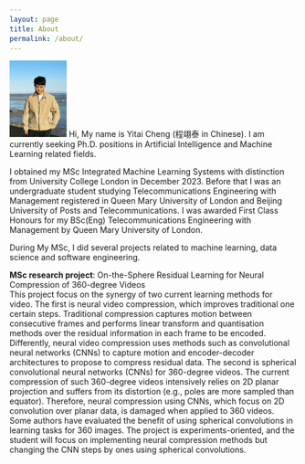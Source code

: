 ```yaml
---
layout: page
title: About
permalink: /about/
---
```


<img src="/assets/images/yitai-cheng.JPG" width="100"> Hi, My name is Yitai Cheng (程翊泰 in Chinese). I am currently seeking Ph.D. positions in Artificial Intelligence and Machine Learning related fields. 


I obtained my MSc Integrated Machine Learning Systems with distinction from University College London in December 2023. Before that I was an undergraduate student studying Telecommunications Engineering with Management registered in Queen Mary University of London and Beijing University of Posts and Telecommunications. I was awarded First Class Honours for my BSc(Eng) Telecommunications Engineering with Management by Queen Mary University of London.

During My MSc, I did several projects related to machine learning, data science and software engineering.

**MSc research project**: On-the-Sphere Residual Learning for Neural Compression of 360-degree Videos <br> This project focus on the synergy of two current learning methods for video. The first is neural video compression, which improves traditional one certain steps. Traditional compression captures motion between consecutive frames and performs linear transform and quantisation methods over the residual information in each frame to be encoded. Differently, neural video compression uses methods such as convolutional neural networks (CNNs) to capture motion and encoder-decoder architectures to propose to compress residual data. The second is spherical convolutional neural networks (CNNs) for 360-degree videos. The current compression of such 360-degree videos intensively relies on 2D planar projection and suffers from its distortion (e.g., poles are more sampled than equator). Therefore, neural compression using CNNs, which focus on 2D convolution over planar data, is damaged when applied to 360 videos. Some authors have evaluated the benefit of using spherical convolutions in learning tasks for 360 images. The project is experiments-oriented, and the student will focus on implementing neural compression methods but changing the CNN steps by ones using spherical convolutions.

